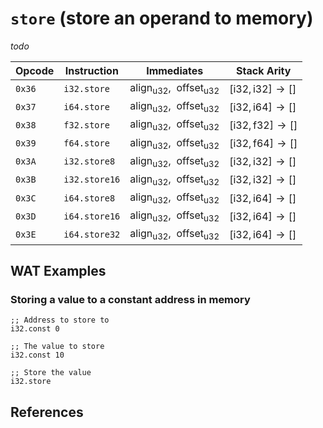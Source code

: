 
# `store` (store an operand to memory)

_todo_



| Opcode | Instruction    | Immediates                          | Stack Arity |
|--------|----------------|-------------------------------------|-------------|
| `0x36` | `i32.store`    | $\text{align}_\text{u32},\enspace \text{offset}_\text{u32}$ | $[ \text{i32}, \text{i32} ] \to [ ]$ |
| `0x37` | `i64.store`    | $\text{align}_\text{u32},\enspace \text{offset}_\text{u32}$ | $[ \text{i32}, \text{i64} ] \to [ ]$ |
| `0x38` | `f32.store`    | $\text{align}_\text{u32},\enspace \text{offset}_\text{u32}$ | $[ \text{i32}, \text{f32} ] \to [ ]$ |
| `0x39` | `f64.store`    | $\text{align}_\text{u32},\enspace \text{offset}_\text{u32}$ | $[ \text{i32}, \text{f64} ] \to [ ]$ |
| `0x3A` | `i32.store8`   | $\text{align}_\text{u32},\enspace \text{offset}_\text{u32}$ | $[ \text{i32}, \text{i32} ] \to [ ]$ |
| `0x3B` | `i32.store16`  | $\text{align}_\text{u32},\enspace \text{offset}_\text{u32}$ | $[ \text{i32}, \text{i32} ] \to [ ]$ |
| `0x3C` | `i64.store8`   | $\text{align}_\text{u32},\enspace \text{offset}_\text{u32}$ | $[ \text{i32}, \text{i64} ] \to [ ]$ |
| `0x3D` | `i64.store16`  | $\text{align}_\text{u32},\enspace \text{offset}_\text{u32}$ | $[ \text{i32}, \text{i64} ] \to [ ]$ |
| `0x3E` | `i64.store32`  | $\text{align}_\text{u32},\enspace \text{offset}_\text{u32}$ | $[ \text{i32}, \text{i64} ] \to [ ]$ |



## WAT Examples

### Storing a value to a constant address in memory

```wasm
;; Address to store to
i32.const 0

;; The value to store
i32.const 10

;; Store the value
i32.store
```



## References

[^§2.4.7]: _WebAssembly Core Specification: Memory Instructions_ - <https://webassembly.github.io/spec/core/bikeshed/#memory-instructions%E2%91%A0>

